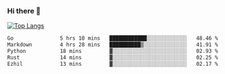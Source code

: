 ### Hi there 👋

<!--
**3Xpl0it3r/3Xpl0it3r** is a ✨ _special_ ✨ repository because its `README.md` (this file) appears on your GitHub profile.

Here are some ideas to get you started:

- 🔭 I’m currently working on ...
- 🌱 I’m currently learning ...
- 👯 I’m looking to collaborate on ...
- 🤔 I’m looking for help with ...
- 💬 Ask me about ...
- 📫 How to reach me: ...
- 😄 Pronouns: ...
- ⚡ Fun fact: ...
-->


[![Top Langs](https://github-readme-stats.vercel.app/api/top-langs/?username=3Xpl0it3r&layout=compact)](https://github.com/3Xpl0it3r/3Xpl0it3r)

<!--START_SECTION:waka-->

```txt
Go               5 hrs 10 mins   ████████████░░░░░░░░░░░░░   48.46 %
Markdown         4 hrs 28 mins   ██████████▒░░░░░░░░░░░░░░   41.91 %
Python           18 mins         ▓░░░░░░░░░░░░░░░░░░░░░░░░   02.93 %
Rust             14 mins         ▓░░░░░░░░░░░░░░░░░░░░░░░░   02.25 %
Ezhil            13 mins         ▓░░░░░░░░░░░░░░░░░░░░░░░░   02.17 %
```

<!--END_SECTION:waka-->
